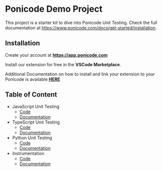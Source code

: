 # Ponicode Demo Project

This project is a starter kit to dive into Ponicode Unit Testing. Check the full documentation at https://www.ponicode.com/docs/get-started/installation.

## Installation
Create your account at **https://app.ponicode.com**

Install our extension for free in the **VSCode Marketplace**. 

Additional Documentation on how to install and link your extension to your Ponicode is available [**HERE**](TODO:DOCLINK)

## Table of Content
- JavaScript Unit Testing
    - [Code](js-md) 
    - [Documentation](.)
- TypeScript Unit Testing
    - [Code](ts-md) 
    - [Documentation](.)
- Python Unit Testing
    - [Code](py-md) 
    - [Documentation](.)
- Instrumentation
    - [Code](inst-md) 
    - [Documentation](.)



[py-md]: ./python/README.md
[js-md]: ./javascript/README.md
[ts-md]: ./typescript/README.md
[inst-md]: ./instrumenter/README.md